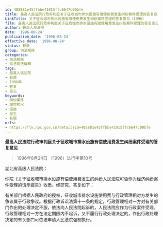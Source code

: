 ```yaml
---
id: 402881e45ffbbe41015ffc6647c00bfe
title: 最高人民法院行政审判庭关于征收城市排水设施有偿使用费发生纠纷案件受理的答复意见
LinkTitle: 关于征收城市排水设施有偿使用费发生纠纷案件受理的答复意见（1996）
file: 最高人民法院行政审判庭关于征收城市排水设施有偿使用费发生纠纷案件受理的答复意见_19960824_402881e45ffbbe41015ffc6647c00bfe.docx
author: 最高人民法院
date: '1996-08-24'
publication_date: '1996-08-24'
effective_date: '1996-08-24'
status: 有效
group: 司法解释
categories:
- 司法解释
- 高法司法解释
tags:
- 最高人民法院
- 有效
- 1996年
- 答复
- 意见
keywords:
- 纠纷案件
- 城市排水
- 设施
- 发生
- 有偿
urls:
- https://flk.npc.gov.cn/detail?id=402881e45ffbbe41015ffc6647c00bfe
---
```


**最高人民法院行政审判庭关于征收城市排水设施有偿使用费发生纠纷案件受理的答复意见**

> 1996年8月24日 〔1996〕法行字第10号

湖北省高级人民法院：

你院《关于征收城市排水设施有偿使用费发生的纠纷人民法院可否作为经济纠纷案件受理的请示报告》收悉。经研究，答复如下：

有关部门根据人民政府的授权，征收城市排水设施使用费与行政管理相对方发生的争议属于行政争议。根据行政诉讼法第十一条的规定，行政管理相对一方对有关部门作出的处理决定不服，依法向人民法院起诉的，人民法院应作为行政案件受理。行政管理相对一方在法定期限内不起诉，又不履行行政处理决定的，作出行政处理决定的有关部门可依法申请人民法院强制执行。
